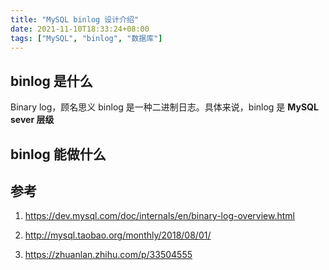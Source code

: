```yaml
---
title: "MySQL binlog 设计介绍"
date: 2021-11-10T18:33:24+08:00
tags: ["MySQL", "binlog", "数据库"]
---
```


## binlog 是什么

Binary log，顾名思义 binlog 是一种二进制日志。具体来说，binlog 是 **MySQL sever 层级** 

## binlog 能做什么







## 参考

1. https://dev.mysql.com/doc/internals/en/binary-log-overview.html

2. http://mysql.taobao.org/monthly/2018/08/01/

3. https://zhuanlan.zhihu.com/p/33504555

